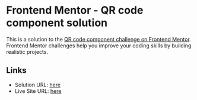 # Frontend Mentor - QR code component solution

This is a solution to the [QR code component challenge on Frontend Mentor](https://www.frontendmentor.io/challenges/qr-code-component-iux_sIO_H). Frontend Mentor challenges help you improve your coding skills by building realistic projects. 

## Links

- Solution URL: [here](https://your-solution-url.com)
- Live Site URL: [here](https://your-live-site-url.com)